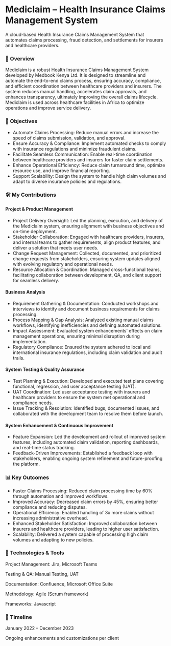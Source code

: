# Mediclaim – Health Insurance Claims Management System
A cloud-based Health Insurance Claims Management System that automates claims processing, fraud detection, and settlements for insurers and healthcare providers.

### 📌 Overview
Mediclaim is a robust Health Insurance Claims Management System developed by Medbook Kenya Ltd. It is designed to streamline and automate the end-to-end claims process, ensuring accuracy, compliance, and efficient coordination between healthcare providers and insurers. The system reduces manual handling, accelerates claim approvals, and enhances transparency, ultimately improving the overall claims lifecycle. Mediclaim is used across healthcare facilities in Africa to optimize operations and improve service delivery.

### 🎯 Objectives
- Automate Claims Processing: Reduce manual errors and increase the speed of claims submission, validation, and approval.
- Ensure Accuracy & Compliance: Implement automated checks to comply with insurance regulations and minimize fraudulent claims.
- Facilitate Seamless Communication: Enable real-time coordination between healthcare providers and insurers for faster claim settlements.
- Enhance Operational Efficiency: Reduce claim turnaround time, optimize resource use, and improve financial reporting.
- Support Scalability: Design the system to handle high claim volumes and adapt to diverse insurance policies and regulations.

### 🛠️ My Contributions
#### Project & Product Management
- Project Delivery Oversight: Led the planning, execution, and delivery of the Mediclaim system, ensuring alignment with business objectives and on-time deployment.
- Stakeholder Collaboration: Engaged with healthcare providers, insurers, and internal teams to gather requirements, align product features, and deliver a solution that meets user needs.
- Change Request Management: Collected, documented, and prioritized change requests from stakeholders, ensuring system updates aligned with evolving regulatory and operational needs.
- Resource Allocation & Coordination: Managed cross-functional teams, facilitating collaboration between development, QA, and client support for seamless delivery.
#### Business Analysis
- Requirement Gathering & Documentation: Conducted workshops and interviews to identify and document business requirements for claims processing.
- Process Mapping & Gap Analysis: Analyzed existing manual claims workflows, identifying inefficiencies and defining automated solutions.
- Impact Assessment: Evaluated system enhancements’ effects on claim management operations, ensuring minimal disruption during implementation.
- Regulatory Compliance: Ensured the system adhered to local and international insurance regulations, including claim validation and audit trails.
#### System Testing & Quality Assurance
- Test Planning & Execution: Developed and executed test plans covering functional, regression, and user acceptance testing (UAT).
- UAT Coordination: Led user acceptance testing with insurers and healthcare providers to ensure the system met operational and compliance needs.
- Issue Tracking & Resolution: Identified bugs, documented issues, and collaborated with the development team to resolve them before launch.
#### System Enhancement & Continuous Improvement
- Feature Expansion: Led the development and rollout of improved system features, including automated claim validation, reporting dashboards, and real-time status tracking.
- Feedback-Driven Improvements: Established a feedback loop with stakeholders, enabling ongoing system refinement and future-proofing the platform.

### 📊 Key Outcomes
- Faster Claims Processing: Reduced claim processing time by 60% through automation and improved workflows.
- Improved Accuracy: Decreased claim errors by 45%, ensuring better compliance and reducing disputes.
- Operational Efficiency: Enabled handling of 3x more claims without increasing administrative overhead.
- Enhanced Stakeholder Satisfaction: Improved collaboration between insurers and healthcare providers, leading to higher user satisfaction.
- Scalability: Delivered a system capable of processing high claim volumes and adapting to new policies.

### 📁 Technologies & Tools
Project Management: Jira, Microsoft Teams

Testing & QA: Manual Testing, UAT

Documentation: Confluence, Microsoft Office Suite

Methodology: Agile (Scrum framework)

Frameworks: Javascript

### 📅 Timeline
January 2022 – December 2023

Ongoing enhancements and customizations per client
